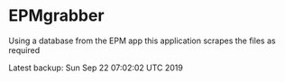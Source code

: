 # EPMgrabber
Using a database from the EPM app this application scrapes the files as required


Latest backup: Sun Sep 22 07:02:02 UTC 2019
